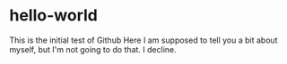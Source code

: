 # hello-world
This is the initial test of Github
Here I am supposed to tell you a bit about myself, but I'm not going to do that.
I decline.
